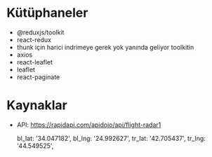 # Kütüphaneler

- @reduxjs/toolkit
- react-redux
- thunk için harici indrimeye gerek yok yanında geliyor toolkitin
- axios
- react-leaflet
- leaflet
- react-paginate

# Kaynaklar

- API: https://rapidapi.com/apidojo/api/flight-radar1

   bl_lat: '34.047182',
   bl_lng: '24.992627',
   tr_lat: '42.705437',
   tr_lng: '44.549525',
